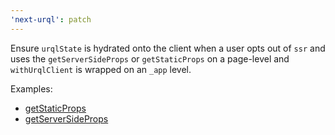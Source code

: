 ```yaml
---
'next-urql': patch
---
```


Ensure `urqlState` is hydrated onto the client when a user opts out of `ssr` and uses the `getServerSideProps` or `getStaticProps` on a page-level and `withUrqlClient` is wrapped on an `_app` level.

Examples:

- [getStaticProps](https://codesandbox.io/s/urql-get-static-props-dmjch?file=/pages/index.js)
- [getServerSideProps](https://codesandbox.io/s/urql-get-static-props-forked-xfbrs?file=/pages/index.js)
